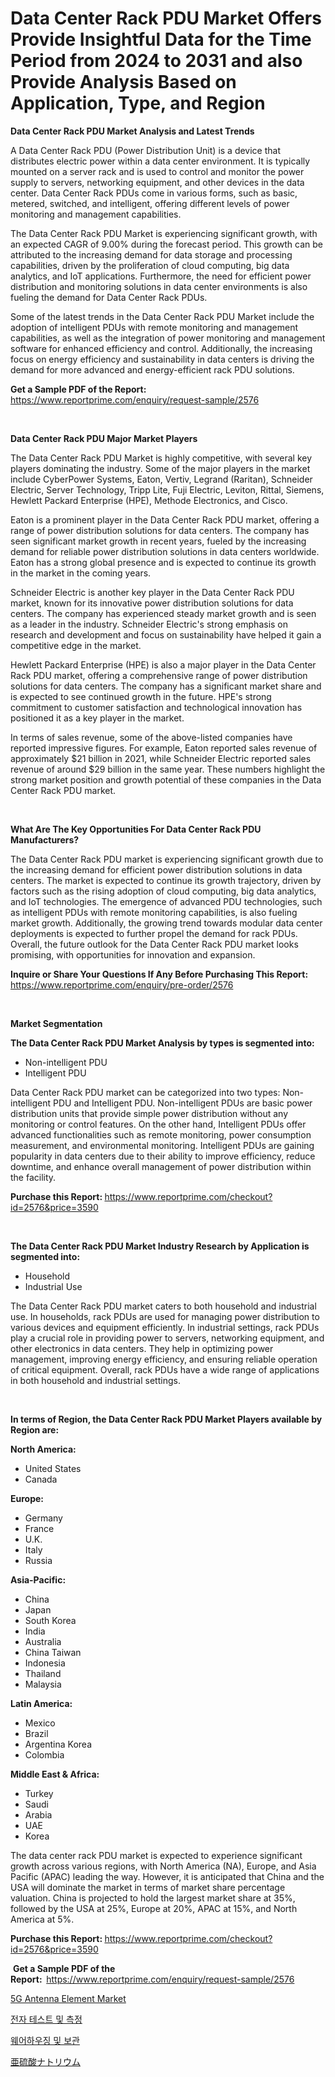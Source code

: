 <p><h1>Data Center Rack PDU Market Offers Provide Insightful Data for the Time Period from 2024 to 2031 and also Provide Analysis Based on Application, Type, and Region</h1></p><p><strong>Data Center Rack PDU Market Analysis and Latest Trends</strong></p>
<p><p>A Data Center Rack PDU (Power Distribution Unit) is a device that distributes electric power within a data center environment. It is typically mounted on a server rack and is used to control and monitor the power supply to servers, networking equipment, and other devices in the data center. Data Center Rack PDUs come in various forms, such as basic, metered, switched, and intelligent, offering different levels of power monitoring and management capabilities.</p><p>The Data Center Rack PDU Market is experiencing significant growth, with an expected CAGR of 9.00% during the forecast period. This growth can be attributed to the increasing demand for data storage and processing capabilities, driven by the proliferation of cloud computing, big data analytics, and IoT applications. Furthermore, the need for efficient power distribution and monitoring solutions in data center environments is also fueling the demand for Data Center Rack PDUs.</p><p>Some of the latest trends in the Data Center Rack PDU Market include the adoption of intelligent PDUs with remote monitoring and management capabilities, as well as the integration of power monitoring and management software for enhanced efficiency and control. Additionally, the increasing focus on energy efficiency and sustainability in data centers is driving the demand for more advanced and energy-efficient rack PDU solutions.</p></p>
<p><strong>Get a Sample PDF of the Report:&nbsp;</strong> <a href="https://www.reportprime.com/enquiry/request-sample/2576">https://www.reportprime.com/enquiry/request-sample/2576</a></p>
<p>&nbsp;</p>
<p><strong>Data Center Rack PDU Major Market Players</strong></p>
<p><p>The Data Center Rack PDU Market is highly competitive, with several key players dominating the industry. Some of the major players in the market include CyberPower Systems, Eaton, Vertiv, Legrand (Raritan), Schneider Electric, Server Technology, Tripp Lite, Fuji Electric, Leviton, Rittal, Siemens, Hewlett Packard Enterprise (HPE), Methode Electronics, and Cisco.</p><p>Eaton is a prominent player in the Data Center Rack PDU market, offering a range of power distribution solutions for data centers. The company has seen significant market growth in recent years, fueled by the increasing demand for reliable power distribution solutions in data centers worldwide. Eaton has a strong global presence and is expected to continue its growth in the market in the coming years.</p><p>Schneider Electric is another key player in the Data Center Rack PDU market, known for its innovative power distribution solutions for data centers. The company has experienced steady market growth and is seen as a leader in the industry. Schneider Electric's strong emphasis on research and development and focus on sustainability have helped it gain a competitive edge in the market.</p><p>Hewlett Packard Enterprise (HPE) is also a major player in the Data Center Rack PDU market, offering a comprehensive range of power distribution solutions for data centers. The company has a significant market share and is expected to see continued growth in the future. HPE's strong commitment to customer satisfaction and technological innovation has positioned it as a key player in the market.</p><p>In terms of sales revenue, some of the above-listed companies have reported impressive figures. For example, Eaton reported sales revenue of approximately $21 billion in 2021, while Schneider Electric reported sales revenue of around $29 billion in the same year. These numbers highlight the strong market position and growth potential of these companies in the Data Center Rack PDU market.</p></p>
<p>&nbsp;</p>
<p><strong>What Are The Key Opportunities For Data Center Rack PDU Manufacturers?</strong></p>
<p><p>The Data Center Rack PDU market is experiencing significant growth due to the increasing demand for efficient power distribution solutions in data centers. The market is expected to continue its growth trajectory, driven by factors such as the rising adoption of cloud computing, big data analytics, and IoT technologies. The emergence of advanced PDU technologies, such as intelligent PDUs with remote monitoring capabilities, is also fueling market growth. Additionally, the growing trend towards modular data center deployments is expected to further propel the demand for rack PDUs. Overall, the future outlook for the Data Center Rack PDU market looks promising, with opportunities for innovation and expansion.</p></p>
<p><strong>Inquire or Share Your Questions If Any Before Purchasing This Report:</strong> <a href="https://www.reportprime.com/enquiry/pre-order/2576">https://www.reportprime.com/enquiry/pre-order/2576</a></p>
<p>&nbsp;</p>
<p><strong>Market Segmentation</strong></p>
<p><strong>The Data Center Rack PDU Market Analysis by types is segmented into:</strong></p>
<p><ul><li>Non-intelligent PDU</li><li>Intelligent PDU</li></ul></p>
<p><p>Data Center Rack PDU market can be categorized into two types: Non-intelligent PDU and Intelligent PDU. Non-intelligent PDUs are basic power distribution units that provide simple power distribution without any monitoring or control features. On the other hand, Intelligent PDUs offer advanced functionalities such as remote monitoring, power consumption measurement, and environmental monitoring. Intelligent PDUs are gaining popularity in data centers due to their ability to improve efficiency, reduce downtime, and enhance overall management of power distribution within the facility.</p></p>
<p><strong>Purchase this Report:&nbsp;</strong><a href="https://www.reportprime.com/checkout?id=2576&price=3590">https://www.reportprime.com/checkout?id=2576&price=3590</a></p>
<p>&nbsp;</p>
<p><strong>The Data Center Rack PDU Market Industry Research by Application is segmented into:</strong></p>
<p><ul><li>Household</li><li>Industrial Use</li></ul></p>
<p><p>The Data Center Rack PDU market caters to both household and industrial use. In households, rack PDUs are used for managing power distribution to various devices and equipment efficiently. In industrial settings, rack PDUs play a crucial role in providing power to servers, networking equipment, and other electronics in data centers. They help in optimizing power management, improving energy efficiency, and ensuring reliable operation of critical equipment. Overall, rack PDUs have a wide range of applications in both household and industrial settings.</p></p>
<p>&nbsp;</p>
<p><strong>In terms of Region, the Data Center Rack PDU Market Players available by Region are:</strong></p>
<p>
    <p> <strong> North America: </strong>
        <ul>
            <li>United States</li>
            <li>Canada</li>
        </ul>
        </p> 
    <p> <strong> Europe: </strong>
        <ul>
            <li>Germany</li>
            <li>France</li>
            <li>U.K.</li>
            <li>Italy</li>
            <li>Russia</li>
        </ul>
        </p> 
    <p> <strong> Asia-Pacific: </strong>
        <ul>
            <li>China</li>
            <li>Japan</li>
            <li>South Korea</li>
            <li>India</li>
            <li>Australia</li>
            <li>China Taiwan</li>
            <li>Indonesia</li>
            <li>Thailand</li>
            <li>Malaysia</li>
        </ul>
        </p> 
    <p> <strong> Latin America: </strong>
        <ul>
            <li>Mexico</li>
            <li>Brazil</li>
            <li>Argentina Korea</li>
            <li>Colombia</li>
        </ul>
        </p> 
    <p> <strong> Middle East & Africa: </strong>
        <ul>
            <li>Turkey</li>
            <li>Saudi</li>
            <li>Arabia</li>
            <li>UAE</li>
            <li>Korea</li>
        </ul>
    </p>
    </p>
<p><p>The data center rack PDU market is expected to experience significant growth across various regions, with North America (NA), Europe, and Asia Pacific (APAC) leading the way. However, it is anticipated that China and the USA will dominate the market in terms of market share percentage valuation. China is projected to hold the largest market share at 35%, followed by the USA at 25%, Europe at 20%, APAC at 15%, and North America at 5%.</p></p>
<p><strong>Purchase this Report: </strong><a href="https://www.reportprime.com/checkout?id=2576&price=3590">https://www.reportprime.com/checkout?id=2576&price=3590</a></p>
<p>&nbsp;<strong>Get a Sample PDF of the Report:&nbsp;&nbsp;</strong><a href="https://www.reportprime.com/enquiry/request-sample/2576">https://www.reportprime.com/enquiry/request-sample/2576</a></p>
<p><strong></strong></p>
<p><p><a href="https://medium.com/@marceivas98567/5g-antenna-element-market-research-report-its-history-and-forecast-2024-to-2031-8dc2ee7621b3">5G Antenna Element Market</a></p><p><a href="https://github.com/Elenrrera7685/Market-Research-Report-List-1/blob/main/720277810945.md">전자 테스트 및 측정</a></p><p><a href="https://github.com/sammyUltyylrich9067856/Market-Research-Report-List-1/blob/main/348662710946.md">웨어하우징 및 보관</a></p><p><a href="https://github.com/ReyesKohler20231/Market-Research-Report-List-1/blob/main/315578611794.md">亜硫酸ナトリウム</a></p></p>